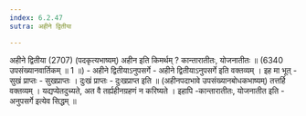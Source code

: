```yaml
---
index: 6.2.47
sutra: अहीने द्वितीया

---
```

अहीने द्वितीया (2707) (पदकृत्यभाष्यम्) अहीन इति किमर्थम् ? कान्तारातीतः, योजनातीतः ॥ (6340 उपसंख्यानवार्तिकम् ॥ 1 ॥) - अहीने द्वितीयाऽनुपसर्गे - अहीने द्वितीयाऽनुपसर्गे इति वक्तव्यम् । इह मा भूत् - सुखं प्राप्तः - सुखप्राप्तः । दुःखं प्राप्तः - दुःखप्राप्त इति ॥ (अहीनपदाभावे उपसंख्यानबोधकभाष्यम्) तत्तर्हि वक्तव्यम् । यद्यप्येतदुच्यते, अत वै तर्ह्यहीनग्रहणं न करिष्यते । इहापि -कान्तारातीतः, योजनातीत इति - अनुपसर्गे इत्येव सिद्धम् ॥